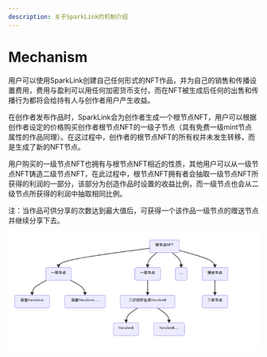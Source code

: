 ```yaml
---
description: 关于SparkLink的机制介绍
---
```


# Mechanism

用户可以使用SparkLink创建自己任何形式的NFT作品，并为自己的销售和传播设置费用，费用与盈利可以用任何加密货币支付，而在NFT被生成后任何的出售和传播行为都将会给持有人与创作者用户产生收益。

在创作者发布作品时，SparkLink会为创作者生成一个根节点NFT，用户可以根据创作者设定的价格购买创作者根节点NFT的一级子节点（具有免费一级mint节点属性的作品同理）。在这过程中，创作者的根节点NFT的所有权并未发生转移，而是生成了新的NFT节点。

用户购买的一级节点NFT也拥有与根节点NFT相近的性质，其他用户可以从一级节点NFT铸造二级节点NFT，在此过程中，根节点NFT拥有者会抽取一级节点NFT所获得的利润的一部分，该部分为创造作品时设置的收益比例，而一级节点也会从二级节点所获得的利润中抽取相同比例。



注：当作品可供分享的次数达到最大值后，可获得一个该作品一级节点的赠送节点并继续分享下去。

![](<.gitbook/assets/image (1) (1).png>)
